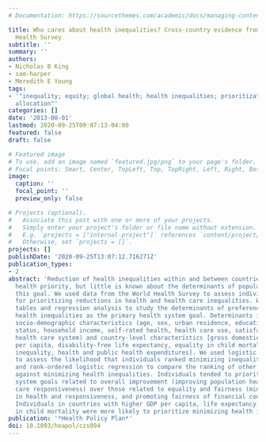 ```yaml
---
# Documentation: https://sourcethemes.com/academic/docs/managing-content/

title: Who cares about health inequalities? Cross-country evidence from the World
  Health Survey
subtitle: ''
summary: ''
authors:
- Nicholas B King
- sam-harper
- Meredith E Young
tags:
- '"inequality; equity; global health; health inequalities; prioritization; resource
  allocation"'
categories: []
date: '2013-08-01'
lastmod: 2020-09-25T09:07:13-04:00
featured: false
draft: false

# Featured image
# To use, add an image named `featured.jpg/png` to your page's folder.
# Focal points: Smart, Center, TopLeft, Top, TopRight, Left, Right, BottomLeft, Bottom, BottomRight.
image:
  caption: ''
  focal_point: ''
  preview_only: false

# Projects (optional).
#   Associate this post with one or more of your projects.
#   Simply enter your project's folder or file name without extension.
#   E.g. `projects = ["internal-project"]` references `content/project/deep-learning/index.md`.
#   Otherwise, set `projects = []`.
projects: []
publishDate: '2020-09-25T13:07:12.716271Z'
publication_types:
- 2
abstract: 'Reduction of health inequalities within and between countries is a global
  health priority, but little is known about the determinants of popular support for
  this goal. We used data from the World Health Survey to assess individual preferences
  for prioritizing reductions in health and health care inequalities. We used descriptive
  tables and regression analysis to study the determinants of preferences for reducing
  health inequalities as the primary health system goal. Determinants included individual
  socio-demographic characteristics (age, sex, urban residence, education, marital
  status, household income, self-rated health, health care use, satisfaction with
  health care system) and country-level characteristics [gross domestic product (GDP)
  per capita, disability-free life expectancy, equality in child mortality, income
  inequality, health and public health expenditures]. We used logistic regression
  to assess the likelihood that individuals ranked minimizing inequalities first,
  and rank-ordered logistic regression to compare the ranking of other priorities
  against minimizing health inequalities. Individuals tended to prioritize health
  system goals related to overall improvement (improving population health and health
  care responsiveness) over those related to equality and fairness (minimizing inequalities
  in health and responsiveness, and promoting fairness of financial contribution).
  Individuals in countries with higher GDP per capita, life expectancy, and equality
  in child mortality were more likely to prioritize minimizing health inequalities. '
publication: '*Health Policy Plan*'
doi: 10.1093/heapol/czs094
---
```

